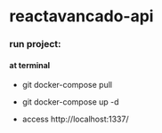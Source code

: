 # reactavancado-api


### run project:

#### at terminal

- git docker-compose pull
- git docker-compose up -d

- access http://localhost:1337/